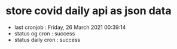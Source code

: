 # store covid daily api as json data

- last cronjob : Friday, 26 March 2021 00:39:14
- status og cron : success
- status daily cron : success
      
      